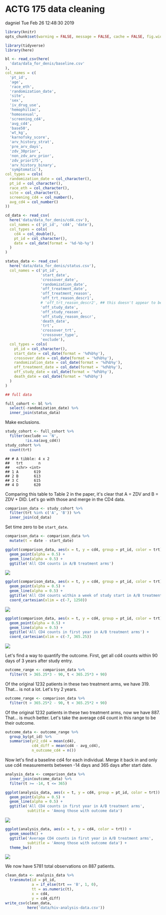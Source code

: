ACTG 175 data cleaning
================
dagniel
Tue Feb 26 12:48:30 2019

``` r
library(knitr)
opts_chunk$set(warning = FALSE, message = FALSE, cache = FALSE, fig.width = 7, fig.height = 7)
```

``` r
library(tidyverse)
library(here)

bl <- read_csv(here(
  'data/data_for_denis/baseline.csv'
),
col_names = c(
  'pt_id',
  'age',
  'race_eth',
  'randomization_date',
  'site',
  'sex',
  'iv_drug_use',
  'hemophiliac',
  'homosexual',
  'screening_cd4',
  'avg_cd4',
  'base50',
  'wt_kg',
  'karnofsky_score',
  'arv_history_strat',
  'pre_arv_days',
  'zdv_30prior',
  'non_zdv_arv_prior',
  'zdv_prior175',
  'arv_history_binary',
  'symptomatic'),
col_types = cols(
  randomization_date = col_character(),
  pt_id = col_character(),
  race_eth = col_character(),
  site = col_character(),
  screening_cd4 = col_number(),
  avg_cd4 = col_number()
))

cd_data <- read_csv(
  here('data/data_for_denis/cd4.csv'),
  col_names = c('pt_id', 'cd4', 'date'),
  col_types = cols(
    cd4 = col_double(),
    pt_id = col_character(),
    date = col_date(format = '%d-%b-%y')
  )
)

status_data <- read_csv(
  here('data/data_for_denis/status.csv'),
  col_names = c('pt_id',
                'start_date',
                'crossover_date',
                'randomization_date',
                'off_treatment_date',
                'off_treatment_reason',
                'off_trt_reason_descr1',
                # 'off_trt_reason_descr2', ## this doesn't appear to be there.
                'off_study_date',
                'off_study_reason',
                'off_study_reason_descr',
                'death_date',
                'trt',
                'crossover_trt',
                'crossover_type',
                'exclude'),
  col_types = cols(
    pt_id = col_character(),
    start_date = col_date(format = '%d%b%y'),
    crossover_date = col_date(format = '%d%b%y'),
    randomization_date = col_date(format = '%d%b%y'),
    off_treatment_date = col_date(format = '%d%b%y'),
    off_study_date = col_date(format = '%d%b%y'),
    death_date = col_date(format = '%d%b%y')
  )
)
```

``` r
## full data
```

``` r
full_cohort <- bl %>%
  select(-randomization_date) %>%
  inner_join(status_data)
```

Make exclusions.

``` r
study_cohort <- full_cohort %>%
  filter(exclude == 'N',
         !is.na(avg_cd4))
study_cohort %>%
  count(trt)
```

    ## # A tibble: 4 x 2
    ##   trt       n
    ##   <chr> <int>
    ## 1 A       619
    ## 2 B       613
    ## 3 C       615
    ## 4 D       620

Comparing this table to Table 2 in the paper, it's clear that A = ZDV and B = ZDV + DID. Let's go with those and merge in the CD4 data.

``` r
comparison_data <- study_cohort %>%
  filter(trt %in% c('A', 'B')) %>%
  inner_join(cd_data) 
```

Set time zero to be `start_date`.

``` r
comparison_data <- comparison_data %>%
  mutate(t = date - start_date)

ggplot(comparison_data, aes(x = t, y = cd4, group = pt_id, color = trt)) +
  geom_point(alpha = 0.5) + 
  geom_line(alpha = 0.5) +
  ggtitle('All CD4 counts in A/B treatment arms')
```

![](03_hiv-data-cleaning_files/figure-markdown_github/unnamed-chunk-7-1.png)

``` r
ggplot(comparison_data, aes(x = t, y = cd4, group = pt_id, color = trt)) +
  geom_point(alpha = 0.5) + 
  geom_line(alpha = 0.5) +
  ggtitle('All CD4 counts within a week of study start in A/B treatment arms') +
  coord_cartesian(xlim = c(-7, 1250))
```

![](03_hiv-data-cleaning_files/figure-markdown_github/unnamed-chunk-7-2.png)

``` r
ggplot(comparison_data, aes(x = t, y = cd4, group = pt_id, color = trt)) +
  geom_point(alpha = 0.5) + 
  geom_line(alpha = 0.5) +
  ggtitle('All CD4 counts in first year in A/B treatment arms') +
  coord_cartesian(xlim = c(-7, 365.25))
```

![](03_hiv-data-cleaning_files/figure-markdown_github/unnamed-chunk-7-3.png)

Let's find a way to quantify the outcome. First, get all cd4 counts within 90 days of 3 years after study entry.

``` r
outcome_range <- comparison_data %>%
  filter(t > 365.25*3 - 90, t < 365.25*3 + 90)
```

Of the original 1232 patients in these two treatment arms, we have 319. That... is not a lot. Let's try 2 years.

``` r
outcome_range <- comparison_data %>%
  filter(t > 365.25*2 - 90, t < 365.25*2 + 90)
```

Of the original 1232 patients in these two treatment arms, now we have 887. That... is much better. Let's take the average cd4 count in this range to be their outcome.

``` r
outcome_data <- outcome_range %>%
  group_by(pt_id) %>%
  summarise(yr2_cd4 = mean(cd4),
            cd4_diff = mean(cd4 - avg_cd4),
            n_outcome_cd4 = n())
```

Now let's find a baseline cd4 for each individual. Merge it back in and only use cd4 measurements between -14 days and 365 days after start date.

``` r
analysis_data <- comparison_data %>%
  inner_join(outcome_data) %>%
  filter(t >= -14, t <= 365)

ggplot(analysis_data, aes(x = t, y = cd4, group = pt_id, color = trt)) +
  geom_point(alpha = 0.5) + 
  geom_line(alpha = 0.5) +
  ggtitle('All CD4 counts in first year in A/B treatment arms',
          subtitle = 'Among those with outcome data')
```

![](03_hiv-data-cleaning_files/figure-markdown_github/unnamed-chunk-11-1.png)

``` r
ggplot(analysis_data, aes(x = t, y = cd4, color = trt)) +
  geom_smooth() +
  ggtitle('Average CD4 counts in first year in A/B treatment arms',
          subtitle = 'Among those with outcome data') +
  theme_bw()
```

![](03_hiv-data-cleaning_files/figure-markdown_github/unnamed-chunk-11-2.png)

We now have 5781 total observations on 887 patients.

``` r
clean_data <- analysis_data %>%
  transmute(id = pt_id,
            a = if_else(trt == 'B', 1, 0),
            tt = as.numeric(t),
            x = cd4,
            y = cd4_diff)
write_csv(clean_data,
          here('data/hiv-analysis-data.csv'))
```

